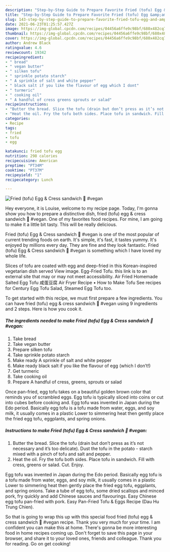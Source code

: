 ```yaml
---
description: "Step-by-Step Guide to Prepare Favorite Fried (tofu) Egg &amp;amp; Cress sandwich 🌱 #vegan"
title: "Step-by-Step Guide to Prepare Favorite Fried (tofu) Egg &amp;amp; Cress sandwich 🌱 #vegan"
slug: 143-step-by-step-guide-to-prepare-favorite-fried-tofu-egg-and-amp-cress-sandwich-vegan
date: 2021-06-23T01:25:57.427Z
image: https://img-global.cpcdn.com/recipes/04456a6ffe9c98bf/680x482cq70/fried-tofu-egg-cress-sandwich-vegan-recipe-main-photo.jpg
thumbnail: https://img-global.cpcdn.com/recipes/04456a6ffe9c98bf/680x482cq70/fried-tofu-egg-cress-sandwich-vegan-recipe-main-photo.jpg
cover: https://img-global.cpcdn.com/recipes/04456a6ffe9c98bf/680x482cq70/fried-tofu-egg-cress-sandwich-vegan-recipe-main-photo.jpg
author: Andrew Black
ratingvalue: 4.6
reviewcount: 19342
recipeingredient:
- " bread"
- " vegan butter"
- " silken tofu"
- " sprinkle potato starch"
- " A sprinkle of salt and white pepper"
- " black salt if you like the flavour of egg which I dont"
- " turmeric"
- " cooking oil"
- " A handful of cress greens sprouts or salad"
recipeinstructions:
- "Butter the bread. Slice the tofu (drain but don’t press as it’s not necessary and it’s too delicate). Dust the tofu in the potato starch mixed with a pinch of tofu and salt and pepper."
- "Heat the oil. Fry the tofu both sides. Place tofu in sandwich. Fill with cress, greens or salad. Cut. Enjoy."
categories:
- Recipe
tags:
- fried
- tofu
- egg

katakunci: fried tofu egg 
nutrition: 298 calories
recipecuisine: American
preptime: "PT34M"
cooktime: "PT37M"
recipeyield: "1"
recipecategory: Lunch

---
```



![Fried (tofu) Egg &amp; Cress sandwich 🌱 #vegan](https://img-global.cpcdn.com/recipes/04456a6ffe9c98bf/680x482cq70/fried-tofu-egg-cress-sandwich-vegan-recipe-main-photo.jpg)

Hey everyone, it is Louise, welcome to my recipe page. Today, I'm gonna show you how to prepare a distinctive dish, fried (tofu) egg &amp; cress sandwich 🌱 #vegan. One of my favorites food recipes. For mine, I am going to make it a little bit tasty. This will be really delicious.

Fried (tofu) Egg &amp; Cress sandwich 🌱 #vegan is one of the most popular of current trending foods on earth. It's simple, it's fast, it tastes yummy. It's enjoyed by millions every day. They are fine and they look fantastic. Fried (tofu) Egg &amp; Cress sandwich 🌱 #vegan is something which I have loved my whole life.

Slices of tofu are coated with egg and deep-fried in this Korean-inspired vegetarian dish served View image. Egg-Fried Tofu. this link is to an external site that may or may not meet accessibility. Air Fried Homemade Salted Egg Tofu 咸蛋豆腐 Air Fryer Recipe • How to Make Tofu See recipes for Century Egg Tofu Salad, Steamed Egg Tofu too.


To get started with this recipe, we must first prepare a few ingredients. You can have fried (tofu) egg &amp; cress sandwich 🌱 #vegan using 9 ingredients and 2 steps. Here is how you cook it.

<!--inarticleads1-->

##### The ingredients needed to make Fried (tofu) Egg &amp; Cress sandwich 🌱 #vegan:

1. Take  bread
1. Take  vegan butter
1. Prepare  silken tofu
1. Take  sprinkle potato starch
1. Make ready  A sprinkle of salt and white pepper
1. Make ready  black salt if you like the flavour of egg (which I don’t!)
1. Get  turmeric
1. Take  cooking oil
1. Prepare  A handful of cress, greens, sprouts or salad


Once pan-fried, egg tofu takes on a beautiful golden brown color that reminds you of scrambled eggs. Egg tofu is typically sliced into coins or cut into cubes before cooking and. Egg tofu was invented in Japan during the Edo period. Basically egg tofu is a tofu made from water, eggs, and soy milk, it usually comes in a plastic Lower to simmering heat then gently place the fried egg tofu, eggplants, and spring onions. 

<!--inarticleads2-->

##### Instructions to make Fried (tofu) Egg &amp; Cress sandwich 🌱 #vegan:

1. Butter the bread. Slice the tofu (drain but don’t press as it’s not necessary and it’s too delicate). Dust the tofu in the potato - starch mixed with a pinch of tofu and salt and pepper.
1. Heat the oil. Fry the tofu both sides. Place tofu in sandwich. Fill with cress, greens or salad. Cut. Enjoy.


Egg tofu was invented in Japan during the Edo period. Basically egg tofu is a tofu made from water, eggs, and soy milk, it usually comes in a plastic Lower to simmering heat then gently place the fried egg tofu, eggplants, and spring onions. Take a tube of egg tofu, some dried scallops and minced pork, fry quickly and add Chinese sauces and flavourings. Easy Chinese egg tofu pan-fried with pork. Easy Pan-Fried Tofu &amp; Eggs Recipe (Dau Hu Trung Chien). 

So that is going to wrap this up with this special food fried (tofu) egg &amp; cress sandwich 🌱 #vegan recipe. Thank you very much for your time. I am confident you can make this at home. There's gonna be more interesting food in home recipes coming up. Don't forget to save this page in your browser, and share it to your loved ones, friends and colleague. Thank you for reading. Go on get cooking!
